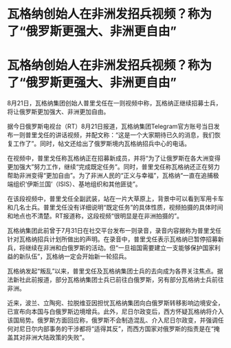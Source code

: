 # 瓦格纳创始人在非洲发招兵视频？称为了“俄罗斯更强大、非洲更自由”

# 瓦格纳创始人在非洲发招兵视频？称为了“俄罗斯更强大、非洲更自由”

8月21日，瓦格纳集团创始人普里戈任在一则视频中称，瓦格纳正继续招募士兵，将让俄罗斯更加强大、非洲更加自由。

据今日俄罗斯电视台（RT）8月21日报道，瓦格纳集团Telegram官方账号当日发布一则普里戈任的讲话视频，并配文称：“这是一个大家期待已久的消息，我们恢复工作了”。同时，帖文还给出了俄罗斯境内瓦格纳招兵中心的电话。

在视频中，普里戈任称瓦格纳正在招募新成员，并将“为了让俄罗斯在各大洲变得更加强大”努力工作，继续“完成既定任务”。同时，普里戈任称瓦格纳还正在努力帮助非洲变得“更加自由”。为了非洲人民的“正义与幸福”，瓦格纳“一直在追捕极端组织‘伊斯兰国’（ISIS）、基地组织和其他匪徒”。

在该段视频中，普里戈任全副武装，站在一片大草原上，背景中可以看到军用卡车和几名士兵。普里戈任没有详细说明“既定任务”的具体性质，视频拍摄的具体时间和地点也不清楚。RT报道称，这段视频“很明显是在非洲拍摄的”。

瓦格纳集团此前曾于7月31日在社交平台发布一则录音，录音内容据称为普里戈任针对瓦格纳招兵计划所做出的声明。在录音中，普里戈任表示瓦格纳已暂停招募新兵，将继续在非洲和白俄罗斯的活动。但“一旦祖国需要建立一支能够保护国家利益的新队伍”，瓦格纳一定会开始新一轮招兵。

瓦格纳发起“叛乱”以来，普里戈任及瓦格纳集团士兵的去向成为各界关注焦点。据法新社此前报道，部分瓦格纳集团士兵已前往白俄罗斯，另有部分瓦格纳士兵前往非洲。

近来，波兰、立陶宛、拉脱维亚因担忧瓦格纳集团向白俄罗斯转移影响边境安全，已宣布向本国与白俄罗斯边境增兵。此外，尼日尔政变后，西方怀疑瓦格纳将介入该国局势。俄罗斯方面回应称，俄罗斯不会制造混乱、介入尼日尔政变，并强调任何对尼日尔内部事务的干涉都将“适得其反”，而西方国家对俄罗斯的指责是在“掩盖其对非洲大陆政策的失败”。

